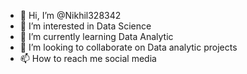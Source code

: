- 👋 Hi, I’m @Nikhil328342
- 👀 I’m interested in Data Science
- 🌱 I’m currently learning Data Analytic
- 💞️ I’m looking to collaborate on Data analytic projects
- 📫 How to reach me social media

<!---
Nikhil328342/Nikhil328342 is a ✨ special ✨ repository because its `README.md` (this file) appears on your GitHub profile.
You can click the Preview link to take a look at your changes.
--->
